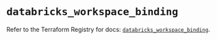 # `databricks_workspace_binding`

Refer to the Terraform Registry for docs: [`databricks_workspace_binding`](https://registry.terraform.io/providers/databricks/databricks/1.73.0/docs/resources/workspace_binding).
